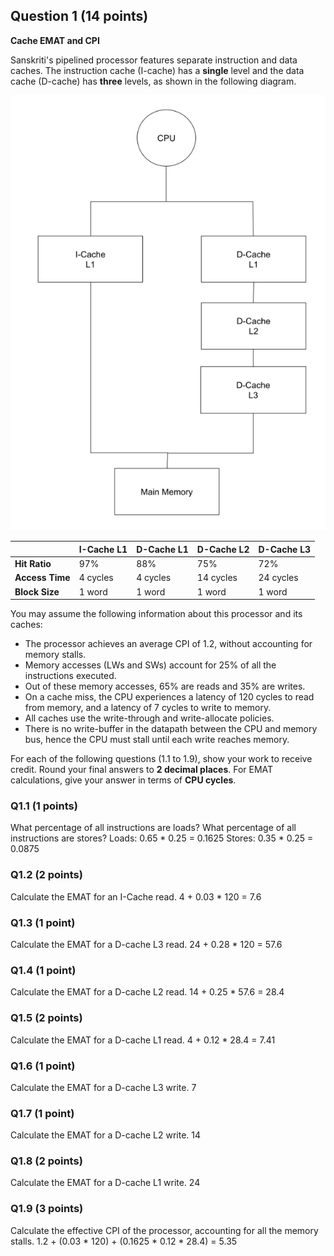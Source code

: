 ## Question 1 (14 points)
**Cache EMAT and CPI**

Sanskriti's pipelined processor features separate instruction and data caches.
The instruction cache (I-cache) has a **single** level and the data cache
(D-cache) has **three** levels, as shown in the following diagram.

![image](img/1.png)

|                 | I-Cache L1 | D-Cache L1 | D-Cache L2 | D-Cache L3 |
|-----------------|------------|------------|------------|------------|
| **Hit Ratio**   | 97%        | 88%        | 75%        | 72%        |
| **Access Time** | 4 cycles   | 4 cycles   | 14 cycles  | 24 cycles  |
| **Block Size**  | 1 word     | 1 word     | 1 word     | 1 word         |

You may assume the following information about this processor and its caches:

* The processor achieves an average CPI of 1.2, without accounting for memory
  stalls.
* Memory accesses (LWs and SWs) account for 25% of all the instructions
  executed.
* Out of these memory accesses, 65% are reads and 35% are writes.
* On a cache miss, the CPU experiences a latency of 120 cycles to read from
  memory, and a latency of 7 cycles to write to memory.
* All caches use the write-through and write-allocate policies.
* There is no write-buffer in the datapath between the CPU and memory bus, hence
  the CPU must stall until each write reaches memory.

For each of the following questions (1.1 to 1.9), show your work to receive
credit. Round your final answers to **2 decimal places**. For EMAT
calculations, give your answer in terms of **CPU cycles**.

### Q1.1 (1 points)
What percentage of all instructions are loads? What percentage of all
instructions are stores?
Loads: 0.65 * 0.25 = 0.1625
Stores: 0.35 * 0.25 = 0.0875

### Q1.2 (2 points)
Calculate the EMAT for an I-Cache read.
4 + 0.03 * 120 = 7.6

### Q1.3 (1 point)
Calculate the EMAT for a D-cache L3 read.
24 + 0.28 * 120 = 57.6

### Q1.4 (1 point)
Calculate the EMAT for a D-cache L2 read.
14 + 0.25 *  57.6 = 28.4

### Q1.5 (2 points)
Calculate the EMAT for a D-cache L1 read.
4 + 0.12 * 28.4 = 7.41

### Q1.6 (1 point)
Calculate the EMAT for a D-cache L3 write.
7

### Q1.7 (1 point)
Calculate the EMAT for a D-cache L2 write.
14

### Q1.8 (2 points)
Calculate the EMAT for a D-cache L1 write.
24

### Q1.9 (3 points)
Calculate the effective CPI of the processor, accounting for all the memory
stalls.
1.2 + (0.03 * 120) + (0.1625 * 0.12 * 28.4) = 5.35
